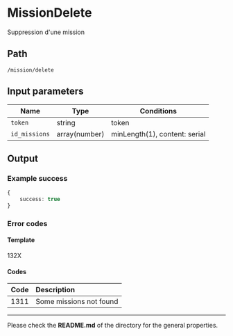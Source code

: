 # MissionDelete
Suppression d'une mission

## Path
`/mission/delete`

## Input parameters
| Name | Type | Conditions |
| --- | --- | --- |
| `token` | string | token |
| `id_missions` | array(number) | minLength(1), content: serial |

## Output

### Example success
```TypeScript
{
    success: true
}
```

### Error codes
#### Template
132X

#### Codes
| Code | Description |
| ---: | :--- |
| 1311 | Some missions not found |

---
Please check the **README.md** of the directory for the general properties.
